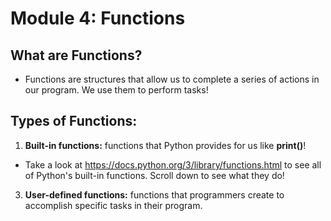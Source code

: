 # Module 4: Functions

## What are Functions?
* Functions are structures that allow us to complete a series of actions in our program. We use them to perform tasks!



## Types of Functions:
1. __Built-in functions:__ functions that Python provides for us like __print()__!
* Take a look at https://docs.python.org/3/library/functions.html to see all of Python's built-in functions. Scroll down to see what they do!
3. __User-defined functions:__ functions that programmers create to accomplish specific tasks in their program.
